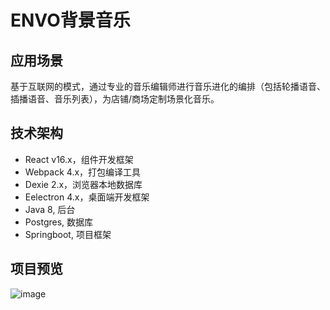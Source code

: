 # ENVO背景音乐

## 应用场景
基于互联网的模式，通过专业的音乐编辑师进行音乐进化的编排（包括轮播语音、插播语音、音乐列表），为店铺/商场定制场景化音乐。

## 技术架构
- React v16.x，组件开发框架
- Webpack 4.x，打包编译工具
- Dexie 2.x，浏览器本地数据库
- Eelectron 4.x，桌面端开发框架
- Java 8, 后台
- Postgres, 数据库
- Springboot, 项目框架

## 项目预览
![image](./ezgif.com-video-to-gif.gif)

